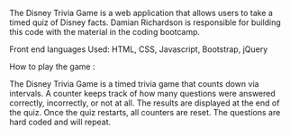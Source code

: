 The Disney Trivia Game is a web application that allows users to take a timed quiz of Disney facts.  Damian Richardson is responsible for building this code with the material in the coding bootcamp.  

Front end languages  Used: HTML, CSS, Javascript, Bootstrap, jQuery

How to play the game :

The Disney Trivia Game is a timed trivia game that counts down via intervals.  A counter keeps track of how many questions were answered correctly, incorrectly, or not at all.  The results are displayed at the end of the quiz.  Once the quiz restarts, all counters are reset.  The questions are hard coded and will repeat.
